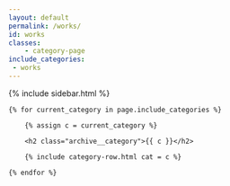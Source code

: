 ```yaml
---
layout: default
permalink: /works/
id: works
classes:
    - category-page
include_categories:
 - works
---
```


<div id="main" role="main">
  {% include sidebar.html %}

  <div id="{{ page.id }}">

    {% for current_category in page.include_categories %}

        {% assign c = current_category %}

        <h2 class="archive__category">{{ c }}</h2>

        {% include category-row.html cat = c %}

    {% endfor %}


  </div>
</div>